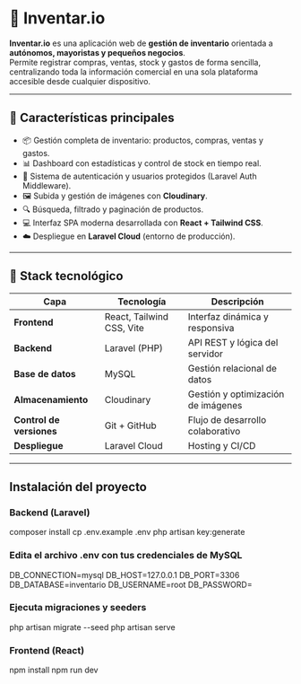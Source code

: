 # 🧾 Inventar.io

**Inventar.io** es una aplicación web de **gestión de inventario** orientada a **autónomos, mayoristas y pequeños negocios**.  
Permite registrar compras, ventas, stock y gastos de forma sencilla, centralizando toda la información comercial en una sola plataforma accesible desde cualquier dispositivo.

---

## 🚀 Características principales

- 📦 Gestión completa de inventario: productos, compras, ventas y gastos.  
- 📊 Dashboard con estadísticas y control de stock en tiempo real.  
- 👥 Sistema de autenticación y usuarios protegidos (Laravel Auth Middleware).  
- 🖼️ Subida y gestión de imágenes con **Cloudinary**.  
- 🔍 Búsqueda, filtrado y paginación de productos.  
- 💻 Interfaz SPA moderna desarrollada con **React + Tailwind CSS**.  
- ☁️ Despliegue en **Laravel Cloud** (entorno de producción).  

---

## 🧩 Stack tecnológico

| Capa | Tecnología | Descripción |
|------|-------------|-------------|
| **Frontend** | React, Tailwind CSS, Vite | Interfaz dinámica y responsiva |
| **Backend** | Laravel (PHP) | API REST y lógica del servidor |
| **Base de datos** | MySQL | Gestión relacional de datos |
| **Almacenamiento** | Cloudinary | Gestión y optimización de imágenes |
| **Control de versiones** | Git + GitHub | Flujo de desarrollo colaborativo |
| **Despliegue** | Laravel Cloud | Hosting y CI/CD |

---

## Instalación del proyecto

### Backend (Laravel)

composer install
cp .env.example .env
php artisan key:generate

### Edita el archivo .env con tus credenciales de MySQL

DB_CONNECTION=mysql
DB_HOST=127.0.0.1
DB_PORT=3306
DB_DATABASE=inventario
DB_USERNAME=root
DB_PASSWORD=

### Ejecuta migraciones y seeders

php artisan migrate --seed
php artisan serve

### Frontend (React)

npm install
npm run dev
